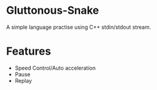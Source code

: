 # Gluttonous-Snake
A simple language practise using C++ stdin/stdout stream.
# Features
- Speed Control/Auto acceleration
- Pause
- Replay
